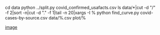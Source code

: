 cd data
python ../split.py covid_confirmed_usafacts.csv
ls data/*|cut -d "/" -f 2|sort -n|cut -d "." -f 1|tail -n 20|xargs -I % python find_curve.py covid-cases-by-source.csv data/%.csv plot/%

[image](plot/1234_nassau_county_NY.png)
